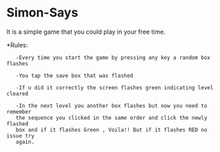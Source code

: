 # Simon-Says
It is a simple game that you could play in your free time.


*Rules:
       
       -Every time you start the game by pressing any key a random box flashes
       
       -You tap the save box that was flashed
       
       -If u did it correctly the screen flashes green indicating level cleared
       
       -In the next level you another box flashes but now you need to remember
       the sequence you clicked in the same order and click the newly flashed 
       box and if it flashes Green , Voila!! But if it flashes RED no issue try 
       again.
